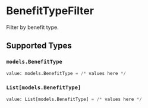 # BenefitTypeFilter

Filter by benefit type.


## Supported Types

### `models.BenefitType`

```python
value: models.BenefitType = /* values here */
```

### `List[models.BenefitType]`

```python
value: List[models.BenefitType] = /* values here */
```


